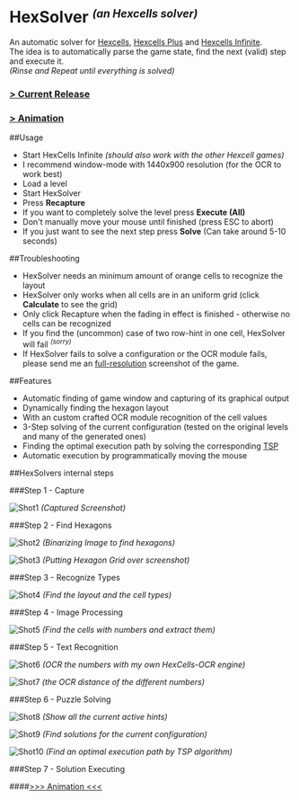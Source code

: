HexSolver <i><small><sup>(an Hexcells solver)<sup></small></i>
==============================================================

An automatic solver for [Hexcells](http://www.matthewbrowngames.com/hexcells.html), [Hexcells Plus](http://www.matthewbrowngames.com/hexcellsplus.html) and [Hexcells Infinite](http://www.matthewbrowngames.com/hexcellsinfinite.html).  
The idea is to automatically parse the game state, find the next (valid) step and execute it.  
*(Rinse and Repeat until everything is solved)*

### [> Current Release](https://github.com/Mikescher/HexSolver/releases)

### [> Animation](http://gfycat.com/GrotesqueRecklessAcornbarnacle)

##Usage

 - Start HexCells Infinite *(should also work with the other Hexcell games)*
 - I recommend window-mode with 1440x900 resolution (for the OCR to work best)
 - Load a level
 - Start HexSolver
 - Press **Recapture**
 - If you want to completely solve the level press **Execute (All)**
 - Don't manually move your mouse until finished (press ESC to abort)
 - If you just want to see the next step press **Solve** (Can take around 5-10 seconds)

##Troubleshooting

 - HexSolver needs an minimum amount of orange cells to recognize the layout
 - HexSolver only works when all cells are in an uniform grid (click **Calculate** to see the grid)
 - Only click Recapture when the fading in effect is finished - otherwise no cells can be recognized
 - If you find the (uncommon) case of two row-hint in one cell, HexSolver will fail *<sup>(sorry)</sup>*
 - If HexSolver fails to solve a configuration or the OCR module fails, please send me an <u>full-resolution</u> screenshot of the game.

##Features

 - Automatic finding of game window and capturing of its graphical output
 - Dynamically finding the hexagon layout
 - With an custom crafted OCR module recognition of the cell values
 - 3-Step solving of the current configuration (tested on the original levels and many of the generated ones)
 - Finding the optimal execution path by solving the corresponding [TSP](http://en.wikipedia.org/wiki/Travelling_salesman_problem)
 - Automatic execution by programmatically moving the mouse

##HexSolvers internal steps

###Step 1 - Capture

![Shot1](https://raw.githubusercontent.com/Mikescher/HexSolver/master/README-FILES/shot1.png)
*(Captured Screenshot)*

###Step 2 - Find Hexagons

![Shot2](https://raw.githubusercontent.com/Mikescher/HexSolver/master/README-FILES/shot2.png)
*(Binarizing Image to find hexagons)*

![Shot3](https://raw.githubusercontent.com/Mikescher/HexSolver/master/README-FILES/shot3.png)
*(Putting Hexagon Grid over screenshot)*

###Step 3 - Recognize Types

![Shot4](https://raw.githubusercontent.com/Mikescher/HexSolver/master/README-FILES/shot4.png)
*(Find the layout and the cell types)*

###Step 4 - Image Processing

![Shot5](https://raw.githubusercontent.com/Mikescher/HexSolver/master/README-FILES/shot5.png)
*(Find the cells with numbers and extract them)*

###Step 5 - Text Recognition

![Shot6](https://raw.githubusercontent.com/Mikescher/HexSolver/master/README-FILES/shot6.png)
*(OCR the numbers with my own HexCells-OCR engine)*

![Shot7](https://raw.githubusercontent.com/Mikescher/HexSolver/master/README-FILES/shot7.png)
*(the OCR distance of the different numbers)*

###Step 6 - Puzzle Solving

![Shot8](https://raw.githubusercontent.com/Mikescher/HexSolver/master/README-FILES/shot8.png)
*(Show all the current active hints)*

![Shot9](https://raw.githubusercontent.com/Mikescher/HexSolver/master/README-FILES/shot9.png)
*(Find solutions for the current configuration)*

![Shot10](https://raw.githubusercontent.com/Mikescher/HexSolver/master/README-FILES/shot10.png)
*(Find an optimal execution path by TSP algorithm)*

###Step 7 - Solution Executing

####[>>> Animation <<<](http://gfycat.com/GrotesqueRecklessAcornbarnacle)
